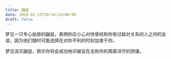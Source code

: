 ```yaml
---
title: 鼬鼠
date: 2020-02-15T20:54:12+08:00
draft: false
---
```


梦见一只专心劫掠的鼬鼠，表明你应小心对待曾经和你有过敌对关系的人之间的友谊，因为他们随时可能选择在对你不利的时刻加害于你。

梦见消灭鼬鼠，预示你将会成功地识破旨在击败你的周密详尽的阴谋。


